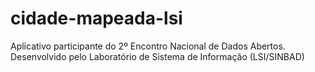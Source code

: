 cidade-mapeada-lsi
==================

Aplicativo participante do 2º Encontro Nacional de Dados Abertos. Desenvolvido pelo Laboratório de Sistema de Informação (LSI/SINBAD)
